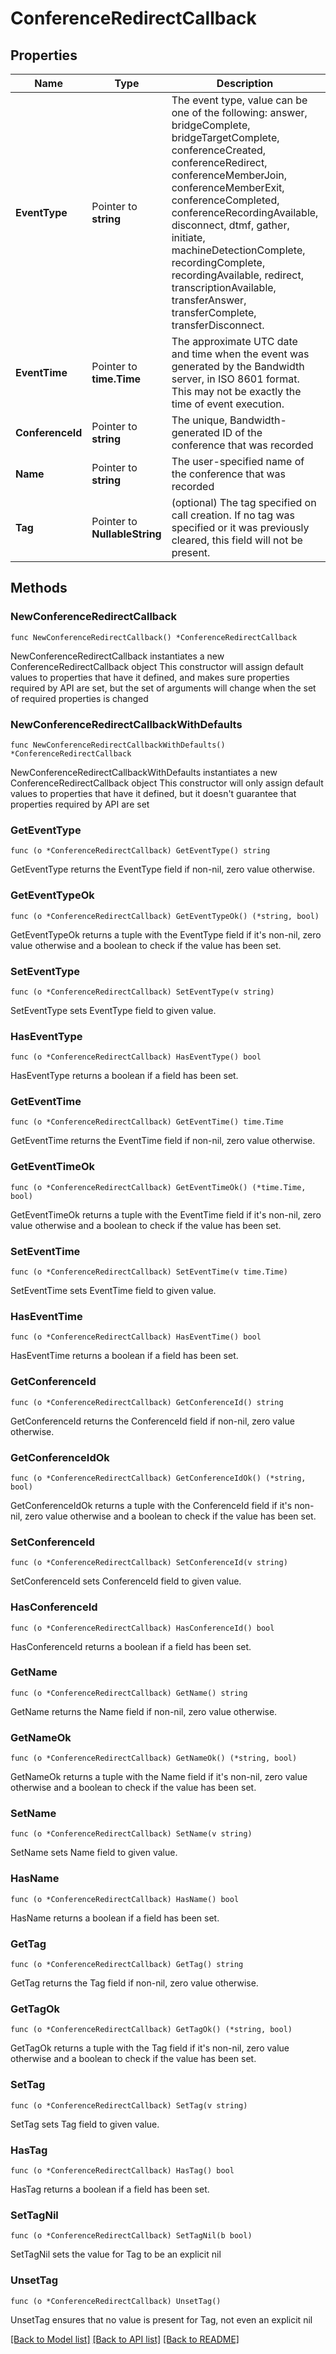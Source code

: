 # ConferenceRedirectCallback

## Properties

Name | Type | Description | Notes
------------ | ------------- | ------------- | -------------
**EventType** | Pointer to **string** | The event type, value can be one of the following: answer, bridgeComplete, bridgeTargetComplete, conferenceCreated, conferenceRedirect, conferenceMemberJoin, conferenceMemberExit, conferenceCompleted, conferenceRecordingAvailable, disconnect, dtmf, gather, initiate, machineDetectionComplete, recordingComplete, recordingAvailable, redirect, transcriptionAvailable, transferAnswer, transferComplete, transferDisconnect. | [optional] 
**EventTime** | Pointer to **time.Time** | The approximate UTC date and time when the event was generated by the Bandwidth server, in ISO 8601 format. This may not be exactly the time of event execution. | [optional] 
**ConferenceId** | Pointer to **string** | The unique, Bandwidth-generated ID of the conference that was recorded | [optional] 
**Name** | Pointer to **string** | The user-specified name of the conference that was recorded | [optional] 
**Tag** | Pointer to **NullableString** | (optional) The tag specified on call creation. If no tag was specified or it was previously cleared, this field will not be present. | [optional] 

## Methods

### NewConferenceRedirectCallback

`func NewConferenceRedirectCallback() *ConferenceRedirectCallback`

NewConferenceRedirectCallback instantiates a new ConferenceRedirectCallback object
This constructor will assign default values to properties that have it defined,
and makes sure properties required by API are set, but the set of arguments
will change when the set of required properties is changed

### NewConferenceRedirectCallbackWithDefaults

`func NewConferenceRedirectCallbackWithDefaults() *ConferenceRedirectCallback`

NewConferenceRedirectCallbackWithDefaults instantiates a new ConferenceRedirectCallback object
This constructor will only assign default values to properties that have it defined,
but it doesn't guarantee that properties required by API are set

### GetEventType

`func (o *ConferenceRedirectCallback) GetEventType() string`

GetEventType returns the EventType field if non-nil, zero value otherwise.

### GetEventTypeOk

`func (o *ConferenceRedirectCallback) GetEventTypeOk() (*string, bool)`

GetEventTypeOk returns a tuple with the EventType field if it's non-nil, zero value otherwise
and a boolean to check if the value has been set.

### SetEventType

`func (o *ConferenceRedirectCallback) SetEventType(v string)`

SetEventType sets EventType field to given value.

### HasEventType

`func (o *ConferenceRedirectCallback) HasEventType() bool`

HasEventType returns a boolean if a field has been set.

### GetEventTime

`func (o *ConferenceRedirectCallback) GetEventTime() time.Time`

GetEventTime returns the EventTime field if non-nil, zero value otherwise.

### GetEventTimeOk

`func (o *ConferenceRedirectCallback) GetEventTimeOk() (*time.Time, bool)`

GetEventTimeOk returns a tuple with the EventTime field if it's non-nil, zero value otherwise
and a boolean to check if the value has been set.

### SetEventTime

`func (o *ConferenceRedirectCallback) SetEventTime(v time.Time)`

SetEventTime sets EventTime field to given value.

### HasEventTime

`func (o *ConferenceRedirectCallback) HasEventTime() bool`

HasEventTime returns a boolean if a field has been set.

### GetConferenceId

`func (o *ConferenceRedirectCallback) GetConferenceId() string`

GetConferenceId returns the ConferenceId field if non-nil, zero value otherwise.

### GetConferenceIdOk

`func (o *ConferenceRedirectCallback) GetConferenceIdOk() (*string, bool)`

GetConferenceIdOk returns a tuple with the ConferenceId field if it's non-nil, zero value otherwise
and a boolean to check if the value has been set.

### SetConferenceId

`func (o *ConferenceRedirectCallback) SetConferenceId(v string)`

SetConferenceId sets ConferenceId field to given value.

### HasConferenceId

`func (o *ConferenceRedirectCallback) HasConferenceId() bool`

HasConferenceId returns a boolean if a field has been set.

### GetName

`func (o *ConferenceRedirectCallback) GetName() string`

GetName returns the Name field if non-nil, zero value otherwise.

### GetNameOk

`func (o *ConferenceRedirectCallback) GetNameOk() (*string, bool)`

GetNameOk returns a tuple with the Name field if it's non-nil, zero value otherwise
and a boolean to check if the value has been set.

### SetName

`func (o *ConferenceRedirectCallback) SetName(v string)`

SetName sets Name field to given value.

### HasName

`func (o *ConferenceRedirectCallback) HasName() bool`

HasName returns a boolean if a field has been set.

### GetTag

`func (o *ConferenceRedirectCallback) GetTag() string`

GetTag returns the Tag field if non-nil, zero value otherwise.

### GetTagOk

`func (o *ConferenceRedirectCallback) GetTagOk() (*string, bool)`

GetTagOk returns a tuple with the Tag field if it's non-nil, zero value otherwise
and a boolean to check if the value has been set.

### SetTag

`func (o *ConferenceRedirectCallback) SetTag(v string)`

SetTag sets Tag field to given value.

### HasTag

`func (o *ConferenceRedirectCallback) HasTag() bool`

HasTag returns a boolean if a field has been set.

### SetTagNil

`func (o *ConferenceRedirectCallback) SetTagNil(b bool)`

 SetTagNil sets the value for Tag to be an explicit nil

### UnsetTag
`func (o *ConferenceRedirectCallback) UnsetTag()`

UnsetTag ensures that no value is present for Tag, not even an explicit nil

[[Back to Model list]](../README.md#documentation-for-models) [[Back to API list]](../README.md#documentation-for-api-endpoints) [[Back to README]](../README.md)


